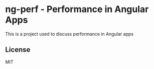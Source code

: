 ng-perf - Performance in Angular Apps
========================
This is a project used to discuss performance in Angular apps


License
-------
MIT

